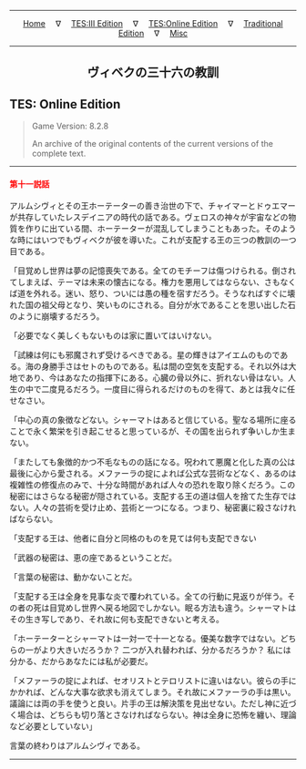 
---

<!-- Jekyll Page Links -->

<center>
<a href="../../../../index.html">Home</a>
&emsp;&nabla;&emsp;
<a href="../../../index-tes3.html">TES:III Edition</a>
&emsp;&nabla;&emsp;
<a href="../../../index-teso.html">TES:Online Edition</a>
&emsp;&nabla;&emsp;
<a href="../../../index-traditional.html">Traditional Edition</a>
&emsp;&nabla;&emsp;
<a href="../../../index-misc.html">Misc</a>
</center>

<!-- Markdown Body Below: -->

---

<center>
<h2><span style="font-family:Georgia">ヴィベクの三十六の教訓</span></h2>
</center>

## TES: Online Edition

> Game Version: 8.2.8
>
> An archive of the original contents of the current versions of the complete text.

---

#### <span style="color:red">第十一説話</span>

アルムシヴィとその王ホーテーターの善き治世の下で、チャイマーとドゥエマーが共存していたレスデイニアの時代の話である。ヴェロスの神々が宇宙などの物質を作りに出ている間、ホーテーターが混乱してしまうこともあった。そのような時にはいつでもヴィベクが彼を導いた。これが支配する王の三つの教訓の一つ目である。

「目覚めし世界は夢の記憶喪失である。全てのモチーフは傷つけられる。倒されてしまえば、テーマは未来の懐古になる。権力を悪用してはならない、さもなくば道を外れる。迷い、怒り、ついには愚の種を宿すだろう。そうなればすぐに壊れた国の祖父母となり、笑いものにされる。自分が水であることを思い出した石のように崩壊するだろう。

「必要でなく美しくもないものは家に置いてはいけない。

「試練は何にも邪魔されず受けるべきである。星の輝きはアイエムのものである。海の身勝手さはセトのものである。私は間の空気を支配する。それ以外は大地であり、今はあなたの指揮下にある。心臓の骨以外に、折れない骨はない。人生の中で二度見るだろう。一度目に得られるだけのものを得て、あとは我々に任せなさい。

「中心の真の象徴などない。シャーマトはあると信じている。聖なる場所に座ることで永く繁栄を引き起こせると思っているが、その国を出られず争いしか生まない。

「またしても象徴的かつ不毛なものの話になる。呪われて悪魔と化した真の公は最後に心から愛される。メファーラの掟によれば公式な芸術などなく、あるのは複雑性の修復点のみで、十分な時間があれば人々の恐れを取り除くだろう。この秘密にはさらなる秘密が隠されている。支配する王の道は個人を捨てた生存ではない。人々の芸術を受け止め、芸術と一つになる。つまり、秘密裏に殺さなければならない。

「支配する王は、他者に自分と同格のものを見ては何も支配できない

「武器の秘密は、恵の座であるということだ。

「言葉の秘密は、動かないことだ。

「支配する王は全身を見事な炎で覆われている。全ての行動に見返りが伴う。その者の死は目覚めし世界へ戻る地図でしかない。眠る方法も違う。シャーマトはその生き写しであり、それ故に何も支配できないと考える。

「ホーテーターとシャーマトは一対一で十一となる。優美な数字ではない。どちらの一がより大きいだろうか？ 二つが入れ替われば、分かるだろうか？ 私には分かる、だからあなたには私が必要だ。

「メファーラの掟によれば、セオリストとテロリストに違いはない。彼らの手にかかれば、どんな大事な欲求も消えてしまう。それ故にメファーラの手は黒い。議論には両の手を使うと良い。片手の王は解決策を見出せない。ただし神に近づく場合は、どちらも切り落とさなければならない。神は全身に恐怖を纏い、理論など必要としていない」

言葉の終わりはアルムシヴィである。

---

